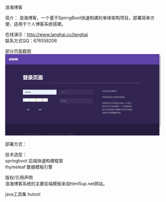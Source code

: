 浪海博客

简介：
浪海博客，一个基于SpirngBoot快速构建的单体架构项目，部署简单方便，适用于个人博客系统搭建。

在线演示：http://www.langhai.cc/langhai  
联系方式QQ：676558206

部分页面截图  
![](/images/登录页面截图.png)

部署方式：

技术选型：  
springboot 后端快速构建框架  
thymeleaf 数据模板引擎

版权/引用声明  
浪海博客系统的主要前端模板来自html5up.net网站。  

java工具集 hutool
